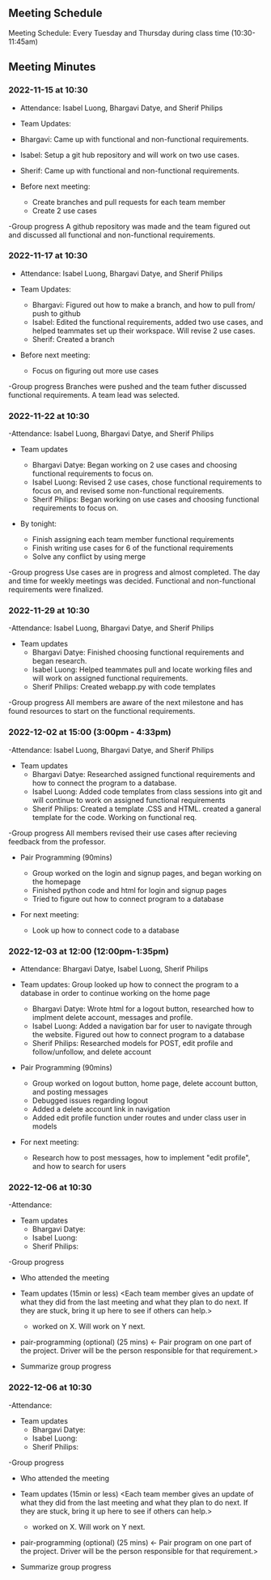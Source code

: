 ## Meeting Schedule

Meeting Schedule: Every Tuesday and Thursday during class time (10:30-11:45am)
  
## Meeting Minutes

### 2022-11-15 at 10:30
- Attendance: Isabel Luong, Bhargavi Datye, and Sherif Philips

- Team Updates:
 - Bhargavi: Came up with functional and non-functional requirements.
 - Isabel: Setup a git hub repository and will work on two use cases.
 - Sherif: Came up with functional and non-functional requirements.

- Before next meeting:
  - Create branches and pull requests for each team member
  - Create 2 use cases

-Group progress
  A github repository was made and the team figured out and discussed all functional and non-functional requirements.


### 2022-11-17 at 10:30
- Attendance: Isabel Luong, Bhargavi Datye, and Sherif Philips

- Team Updates: 
  - Bhargavi: Figured out how to make a branch, and how to pull from/ push to github
  - Isabel: Edited the functional requirements, added two use cases, and helped teammates set up their workspace. Will revise 2 use cases.
  - Sherif: Created a branch

- Before next meeting: 
  - Focus on figuring out more use cases

-Group progress
  Branches were pushed and the team futher discussed functional requirements. A team lead was selected.


### 2022-11-22 at 10:30
-Attendance: Isabel Luong, Bhargavi Datye, and Sherif Philips

- Team updates
  - Bhargavi Datye: Began working on 2 use cases and choosing functional requirements to focus on.
  - Isabel Luong: Revised 2 use cases, chose functional requirements to focus on, and revised some non-functional requirements.
  - Sherif Philips: Began working on use cases and choosing functional requirements to focus on.

- By tonight:
  - Finish assigning each team member functional requirements
  - Finish writing use cases for 6 of the functional requirements
  - Solve any conflict by using merge

-Group progress
  Use cases are in progress and almost completed. The day and time for weekly meetings was decided. Functional and non-functional requirements were finalized.


### 2022-11-29 at 10:30
-Attendance: Isabel Luong, Bhargavi Datye, and Sherif Philips

- Team updates
  - Bhargavi Datye: Finished choosing functional requirements and began research.
  - Isabel Luong: Helped teammates pull and locate working files and will work on assigned functional requirements.
  - Sherif Philips: Created webapp.py with code templates

-Group progress
  All members are aware of the next milestone and has found resources to start on the functional requirements.


### 2022-12-02 at 15:00 (3:00pm - 4:33pm)
-Attendance: Isabel Luong, Bhargavi Datye, and Sherif Philips

- Team updates
  - Bhargavi Datye: Researched assigned functional requirements and how to connect the program to a database. 
  - Isabel Luong: Added code templates from class sessions into git and will continue to work on assigned functional requirements
  - Sherif Philips: Created a template .CSS and HTML. created a ganeral template for the code. Working on functional req.
  
-Group progress
  All members revised their use cases after recieving feedback from the professor. 
  
- Pair Programming (90mins)
  - Group worked on the login and signup pages, and began working on the homepage
  - Finished python code and html for login and signup pages
  - Tried to figure out how to connect program to a database
  
- For next meeting:
  - Look up how to connect code to a database


### 2022-12-03 at 12:00 (12:00pm-1:35pm)
- Attendance: Bhargavi Datye, Isabel Luong, Sherif Philips
  
- Team updates:
  Group looked up how to connect the program to a database in order to continue working on the home page
  
  - Bhargavi Datye: Wrote html for a logout button, researched how to implment delete account, messages and profile.
  - Isabel Luong: Added a navigation bar for user to navigate through the website. Figured out how to connect program to a database
  - Sherif Philips: Researched models for POST, edit profile and follow/unfollow, and delete account

- Pair Programming (90mins)
  - Group worked on logout button, home page, delete account button, and posting messages
  - Debugged issues regarding logout
  - Added a delete account link in navigation
  - Added edit profile function under routes and under class user in models
  
- For next meeting: 
  - Research how to post messages, how to implement "edit profile", and how to search for users


### 2022-12-06 at 10:30
-Attendance: 

- Team updates
  - Bhargavi Datye: 
  - Isabel Luong:
  - Sherif Philips: 

-Group progress

- Who attended the meeting
- Team updates (15min or less)
  <Each team member gives an update of what they did from the last meeting and what they plan to do next. If they are stuck, bring it up here to see if others can help.>
  - <name> worked on X. Will work on Y next. 

- pair-programming (optional) (25 mins)
  <- Pair program on one part of the project. Driver will be the person responsible for that requirement.>

- Summarize group progress



### 2022-12-06 at 10:30
-Attendance: 

- Team updates
  - Bhargavi Datye: 
  - Isabel Luong:
  - Sherif Philips: 

-Group progress

- Who attended the meeting
- Team updates (15min or less)
  <Each team member gives an update of what they did from the last meeting and what they plan to do next. If they are stuck, bring it up here to see if others can help.>
  - <name> worked on X. Will work on Y next. 

- pair-programming (optional) (25 mins)
  <- Pair program on one part of the project. Driver will be the person responsible for that requirement.>

- Summarize group progress

